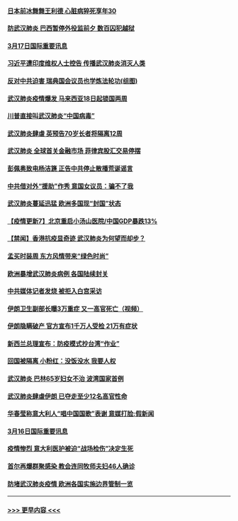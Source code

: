 #### [日本前冰舞舞王利德 心脏病猝死享年30](../pages/prog202/a102801444.md?t=03171731) 
#### [防武汉肺炎 巴西暂停外役监前夕 数百囚犯越狱](../pages/prog202/a102801374.md?t=03171731) 
#### [3月17日国际重要讯息](../pages/prog202/a102801383.md?t=03171731) 
#### [习近平遭印度维权人士控告 传播武汉肺炎消灭人类](../pages/prog202/a102801343.md?t=03171731) 
#### [反对中共迫害 瑞典国会议员也学炼法轮功(组图)](../pages/prog202/a102801315.md?t=03171731) 
#### [武汉肺炎疫情爆发 马来西亚18日起锁国两周](../pages/prog202/a102801262.md?t=03171731) 
#### [川普直接叫武汉肺炎“中国病毒”](../pages/prog202/a102801246.md?t=03171731) 
#### [武汉肺炎肆虐 英预告70岁长者将隔离12周](../pages/prog202/a102800747.md?t=03171731) 
#### [武汉肺炎 全球首关金融市场 菲律宾股汇交易停摆](../pages/prog202/a102801222.md?t=03171731) 
#### [彭佩奥致电杨洁篪 正告中共停止散播荒诞谣言](../pages/prog202/a102801165.md?t=03171731) 
#### [中共借对外“援助”作秀 意国女议员：骗不了我](../pages/prog202/a102801040.md?t=03171731) 
#### [武汉肺炎蔓延迅猛 欧洲多国现“封国”状态](../pages/prog202/a102801038.md?t=03171731) 
#### [【疫情更新7】北京重启小汤山医院/中国GDP暴跌13%](../pages/prog202/a102801131.md?t=03171731) 
#### [【禁闻】香港抗疫显奇迹 武汉肺炎为何望而却步？](../pages/prog202/a102801008.md?t=03171731) 
#### [孟买时装周 东方风情带来“绿色时尚”](../pages/prog202/a102800983.md?t=03171731) 
#### [欧洲暴增武汉肺炎病例 各国陆续封关](../pages/prog202/a102800953.md?t=03171731) 
#### [中共媒体记者发烧 被拒入白宫采访](../pages/prog202/a102800935.md?t=03171731) 
#### [伊朗卫生副部长曝3万重症 又一高官死亡（视频）](../pages/prog202/a102800908.md?t=03171731) 
#### [伊朗隐瞒破产 官方宣布1千万人受检 21万有症状](../pages/prog202/a102800823.md?t=03171731) 
#### [新西兰总理宣布：防疫模式抄台湾“作业”](../pages/prog202/a102800750.md?t=03171731) 
#### [回国被隔离 小粉红：没饭没水 我要人权](../pages/prog202/a102800843.md?t=03171731) 
#### [武汉肺炎 巴林65岁妇女不治 波湾国家首例](../pages/prog202/a102800746.md?t=03171731) 
#### [武汉肺炎肆虐伊朗 已夺走至少12名高官性命](../pages/prog202/a102800708.md?t=03171731) 
#### [华春莹称意大利人“唱中国国歌”表谢 意媒打脸:假新闻](../pages/prog202/a102800647.md?t=03171731) 
#### [3月16日国际重要讯息](../pages/prog202/a102800558.md?t=03171731) 
#### [疫情惨烈 意大利医护被迫“战场检伤”决定生死](../pages/prog202/a102800580.md?t=03171731) 
#### [首尔再爆群聚感染 教会连同牧师夫妇46人确诊](../pages/prog202/a102800526.md?t=03171731) 
#### [防堵武汉肺炎疫情 欧洲各国实施边界管制一览](../pages/prog202/a102800492.md?t=03171731) 

----
#### [ >>> 更早内容 <<< ](../indexes/prog202-earlier.md)
